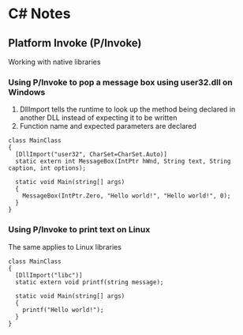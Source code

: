 # C# Notes

## Platform Invoke (P/Invoke)
Working with native libraries

### Using P/Invoke to pop a message box using user32.dll on Windows
1. DllImport tells the runtime to look up the method being declared in another DLL instead of expecting it to be written
2. Function name and expected parameters are declared 
```
class MainClass
{
  [DllImport("user32", CharSet=CharSet.Auto)]
  static extern int MessageBox(IntPtr hWnd, String text, String caption, int options);
  
  static void Main(string[] args)
  {
    MessageBox(IntPtr.Zero, "Hello world!", "Hello world!", 0);
  }
}
```

### Using P/Invoke to print text on Linux
The same applies to Linux libraries
```
class MainClass
{
  [DllImport("libc")]
  static extern void printf(string message);
  
  static void Main(string[] args)
  {
    printf("Hello world!");
  }
}
```
